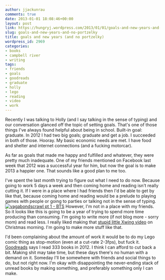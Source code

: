 ```yaml
---
author: jjackunrau
comments: true
date: 2013-01-01 18:08:46+00:00
layout: post
link: https://hungryj.wordpress.com/2013/01/01/goals-and-new-years-and-no-portzelky/
slug: goals-and-new-years-and-no-portzelky
title: goals and new years (and no portzelky)
wordpress_id: 2969
categories:
- books
- campbell river
- writing
tags:
- friends
- goals
- goodreads
- graduate
- holly
- lego
- reading
- video
- work
---
```


Recently I was talking to Holly (and I say talking in the sense of typing) and our conversation glanced off the topic of setting goals. That's one of those things I've always found helpful about being in school. Built-in goal: graduate. In 2012 I had two big goals; graduate and get a job. I succeeded in both of those. Hooray. My basic economic needs are met. I have food and shelter and internet connections (and a fucking motorcar).

As far as goals that made me happy and fulfilled and whatever, they were pretty much inadequate. One of my friends mentioned on Facebook last week that 2012 was a successful year for him, but now the goal is to make 2013 a happier one. That sounds like a good plan to me too.

I've spent the last month trying to figure out what I need to do now. Because going to work 5 days a week and then coming home and reading isn't really cutting it. If I were in a place where I had friends then I'd be able to get by like that, because coming home and reading would be a prelude to playing games with people or going to parties or talking not in the sense of typing. 
[![vagabondscrawl pt 1 - BTS](http://farm9.staticflickr.com/8503/8333451511_89c422076b_z.jpg)](http://www.flickr.com/photos/hungry_j/8333451511/)
However, I'm not in a place with my friends. So it looks like this is going to be a year of trying to spend more time producing than consuming. I'm going to write more (if not blog more - sorry mom) and read less. I really liked making that [stupid little Xwing video](https://vimeo.com/56300031) on Christmas morning. I'm going to make more stuff like that. 

I'd been complaining about the amount of work it would be to do my Lego comic thing as stop-motion (even at a cut-rate 2-3fps), but fuck it. [Goodreads](http://www.goodreads.com/user/show/1295770-justin-unrau) says I read 333 books in 2012. I think I can afford to cut back a bit. Making shit may take time, but these days there's no human with a demand on it. Someday I'll be somewhere with friends and social things to do, but not right now. I'm okay with disappointing the never-ending stack of unread books by making something, and preferably something only I can make.
